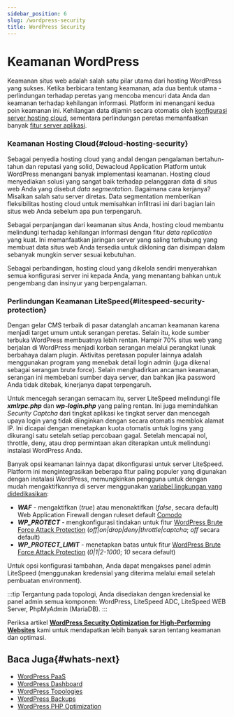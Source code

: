 ```yaml
---
sidebar_position: 6
slug: /wordpress-security
title: WordPress Security
---
```


# Keamanan WordPress

Keamanan situs web adalah salah satu pilar utama dari hosting WordPress yang sukses. Ketika berbicara tentang keamanan, ada dua bentuk utama - perlindungan terhadap peretas yang mencoba mencuri data Anda dan keamanan terhadap kehilangan informasi. Platform ini menangani kedua poin keamanan ini. Kehilangan data dijamin secara otomatis oleh [konfigurasi server hosting cloud](#cloud-hosting-security), sementara perlindungan peretas memanfaatkan banyak [fitur server aplikasi](https://docs.dewacloud.com/docs/#litespeed-security-protection).

### Keamanan Hosting Cloud{#cloud-hosting-security}

Sebagai penyedia hosting cloud yang andal dengan pengalaman bertahun-tahun dan reputasi yang solid, Dewacloud Application Platform untuk WordPress menangani banyak implementasi keamanan. Hosting cloud menyediakan solusi yang sangat baik terhadap pelanggaran data di situs web Anda yang disebut _data segmentation_. Bagaimana cara kerjanya? Misalkan salah satu server diretas. Data segmentation memberikan fleksibilitas hosting cloud untuk memisahkan infiltrasi ini dari bagian lain situs web Anda sebelum apa pun terpengaruh.

Sebagai perpanjangan dari keamanan situs Anda, hosting cloud membantu melindungi terhadap kehilangan informasi dengan fitur _data replication_ yang kuat. Ini memanfaatkan jaringan server yang saling terhubung yang membuat data situs web Anda tersedia untuk dikloning dan disimpan dalam sebanyak mungkin server sesuai kebutuhan.

Sebagai perbandingan, hosting cloud yang dikelola sendiri menyerahkan semua konfigurasi server ini kepada Anda, yang menantang bahkan untuk pengembang dan insinyur yang berpengalaman.

### Perlindungan Keamanan LiteSpeed{#litespeed-security-protection}

Dengan gelar CMS terbaik di pasar datanglah ancaman keamanan karena menjadi target umum untuk serangan peretas. Selain itu, kode sumber terbuka WordPress membuatnya lebih rentan. Hampir 70% situs web yang berjalan di WordPress menjadi korban serangan melalui perangkat lunak berbahaya dalam plugin. Aktivitas peretasan populer lainnya adalah menggunakan program yang menebak detail login admin (juga dikenal sebagai serangan brute force). Selain menghadirkan ancaman keamanan, serangan ini membebani sumber daya server, dan bahkan jika password Anda tidak ditebak, kinerjanya dapat terpengaruh.

Untuk mencegah serangan semacam itu, server LiteSpeed melindungi file _**xmlrpc.php**_ dan _**wp-login.php**_ yang paling rentan. Ini juga memindahkan _Security Captcha_ dari tingkat aplikasi ke tingkat server dan mencegah upaya login yang tidak diinginkan dengan secara otomatis memblok alamat IP. Ini dicapai dengan menetapkan kuota otomatis untuk logins yang dikurangi satu setelah setiap percobaan gagal. Setelah mencapai nol, throttle, deny, atau drop permintaan akan diterapkan untuk melindungi instalasi WordPress Anda.

Banyak opsi keamanan lainnya dapat dikonfigurasi untuk server LiteSpeed. Platform ini mengintegrasikan beberapa fitur paling populer yang digunakan dengan instalasi WordPress, memungkinkan pengguna untuk dengan mudah mengaktifkannya di server menggunakan [variabel lingkungan yang didedikasikan](https://docs.dewacloud.com/docs/environment-variables/):

- _**WAF**_ - mengaktifkan (_true_) atau menonaktifkan (_false_, secara default) Web Application Firewall dengan ruleset default [Comodo](https://waf.comodo.com/)
- _**WP_PROTECT**_ - mengkonfigurasi tindakan untuk fitur [WordPress Brute Force Attack Protection](https://www.litespeedtech.com/support/wiki/doku.php/litespeed_wiki:config:wordpress-protection) (_off|on|drop|deny|throttle|captcha_; _off_ secara default)
- _**WP_PROTECT_LIMIT**_ - menetapkan batas untuk fitur [WordPress Brute Force Attack Protection](https://www.litespeedtech.com/support/wiki/doku.php/litespeed_wiki:config:wordpress-protection) (_0|1|2-1000_; _10_ secara default)

Untuk opsi konfigurasi tambahan, Anda dapat mengakses panel admin LiteSpeed (menggunakan kredensial yang diterima melalui email setelah pembuatan environment).

:::tip
Tergantung pada topologi, Anda disediakan dengan kredensial ke panel admin semua komponen: WordPress, LiteSpeed ADC, LiteSpeed WEB Server, PhpMyAdmin (MariaDB).
:::

Periksa artikel **[WordPress Security Optimization for High-Performing Websites](https://www.virtuozzo.com/company/blog/wordpress-security-optimization/)** kami untuk mendapatkan lebih banyak saran tentang keamanan dan optimasi.

## Baca Juga{#whats-next}

- [WordPress PaaS](https://docs.dewacloud.com/docs/virtuozzo-application-platform-for-wordpress/)
- [WordPress Dashboard](https://docs.dewacloud.com/docs/wp-dashboard-overview/)
- [WordPress Topologies](https://docs.dewacloud.com/docs/wordpress-topologies/)
- [WordPress Backups](https://docs.dewacloud.com/docs/wordpress-backups/)
- [WordPress PHP Optimization](https://docs.dewacloud.com/docs/wordpress-php-optimization/)